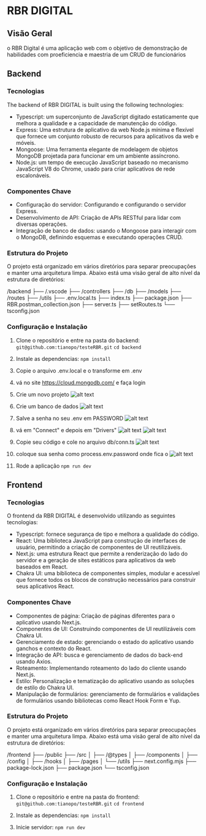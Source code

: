 # RBR DIGITAL
## Visão Geral
o RBR Digital é uma aplicação web com o objetivo de demonstração de habilidades com proeficiencia e maestria de um CRUD de funcionários
## Backend
### Tecnologias
The backend of RBR DIGITAL is built using the following technologies:
 - Typescript: um superconjunto de JavaScript digitado estaticamente que melhora a qualidade e a capacidade de manutenção do código.
 - Express: Uma estrutura de aplicativo da web Node.js mínima e flexível que fornece um conjunto robusto de recursos para aplicativos da web e móveis.
 - Mongoose: Uma ferramenta elegante de modelagem de objetos MongoDB projetada para funcionar em um ambiente assíncrono.
 - Node.js: um tempo de execução JavaScript baseado no mecanismo JavaScript V8 do Chrome, usado para criar aplicativos de rede escalonáveis.

### Componentes Chave
 - Configuração do servidor: Configurando e configurando o servidor Express.
 - Desenvolvimento de API: Criação de APIs RESTful para lidar com diversas operações.
 - Integração de banco de dados: usando o Mongoose para interagir com o MongoDB, definindo esquemas e executando operações CRUD.

 ### Estrutura do Projeto
 O projeto está organizado em vários diretórios para separar preocupações e manter uma arquitetura limpa. Abaixo está uma visão geral de alto nível da estrutura de diretórios:

/backend
  ├── /.vscode
  ├── /controllers
  ├── /db
  ├── /models
  ├── /routes
  ├── /utils
  ├── .env.local.ts
  ├── index.ts
  ├── package.json
  ├── RBR.postman_collection.json
  ├── server.ts
  ├── setRoutes.ts
  └── tsconfig.json

### Configuração e Instalação

1. Clone o repositório e entre na pasta do backend:
```git@github.com:tianopo/testeRBR.git```
```cd backend```

2. Instale as dependencias:
```npm install```

3. Copie o arquivo .env.local e o transforme em .env

4. vá no site https://cloud.mongodb.com/ e faça login

5. Crie um novo projeto
![alt text](image.png)

6. Crie um banco de dados
![alt text](image-1.png)

7. Salve a senha no seu .env em PASSWORD
![alt text](image-2.png)

8. vá em "Connect" e depois em "Drivers"
![alt text](image-3.png)
![alt text](image-4.png)

9. Copie seu código e cole no arquivo db/conn.ts
![alt text](image-5.png)

10. coloque sua senha como process.env.password onde fica o <password>
![alt text](image-6.png)

11. Rode a aplicação
```npm run dev```

## Frontend
### Tecnologias
O frontend da RBR DIGITAL é desenvolvido utilizando as seguintes tecnologias:
 - Typescript: fornece segurança de tipo e melhora a qualidade do código.
 - React: Uma biblioteca JavaScript para construção de interfaces de usuário, permitindo a criação de componentes de UI reutilizáveis.
 - Next.js: uma estrutura React que permite a renderização do lado do servidor e a geração de sites estáticos para aplicativos da web baseados em React.
 - Chakra UI: uma biblioteca de componentes simples, modular e acessível que fornece todos os blocos de construção necessários para construir seus aplicativos React.

### Componentes Chave
 - Componentes de página: Criação de páginas diferentes para o aplicativo usando Next.js.
 - Componentes de UI: Construindo componentes de UI reutilizáveis com Chakra UI.
 - Gerenciamento de estado: gerenciando o estado do aplicativo usando ganchos e contexto do React.
 - Integração de API: busca e gerenciamento de dados do back-end usando Axios.
 - Roteamento: Implementando roteamento do lado do cliente usando Next.js.
 - Estilo: Personalização e tematização do aplicativo usando as soluções de estilo do Chakra UI.
 - Manipulação de formulários: gerenciamento de formulários e validações de formulários usando bibliotecas como React Hook Form e Yup.

 ### Estrutura do Projeto
 O projeto está organizado em vários diretórios para separar preocupações e manter uma arquitetura limpa. Abaixo está uma visão geral de alto nível da estrutura de diretórios:

/frontend
  ├── /public
  ├── /src
  │     ├── /@types
  │     ├── /components
  │     ├── /config
  │     ├── /hooks
  │     ├── /pages
  │     └── /utils
  ├── next.config.mjs
  ├── package-lock.json
  ├── package.json
  └── tsconfig.json


### Configuração e Instalação

1. Clone o repositório e entre na pasta do frontend:
```git@github.com:tianopo/testeRBR.git```
```cd frontend```

2. Instale as dependencias:
```npm install```

3. Inicie servidor:
```npm run dev```